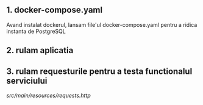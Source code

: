 ## 1. docker-compose.yaml
Avand instalat dockerul, lansam file'ul docker-compose.yaml pentru a ridica instanta de PostgreSQL

## 2. rulam aplicatia

## 3. rulam requesturile pentru a testa functionalul serviciului
_src/main/resources/requests.http_
